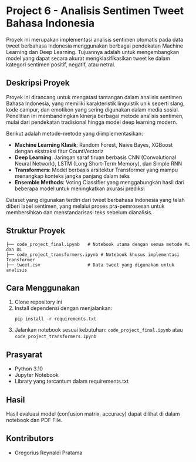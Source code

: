 # Project 6 - Analisis Sentimen Tweet Bahasa Indonesia

Proyek ini merupakan implementasi analisis sentimen otomatis pada data tweet berbahasa Indonesia menggunakan berbagai pendekatan Machine Learning dan Deep Learning. Tujuannya adalah untuk mengembangkan model yang dapat secara akurat mengklasifikasikan tweet ke dalam kategori sentimen positif, negatif, atau netral.

## Deskripsi Proyek

Proyek ini dirancang untuk mengatasi tantangan dalam analisis sentimen Bahasa Indonesia, yang memiliki karakteristik linguistik unik seperti slang, kode campur, dan emotikon yang sering digunakan dalam media sosial. Penelitian ini membandingkan kinerja berbagai metode analisis sentimen, mulai dari pendekatan tradisional hingga model deep learning modern.

Berikut adalah metode-metode yang diimplementasikan:
- **Machine Learning Klasik**: Random Forest, Naive Bayes, XGBoost dengan ekstraksi fitur CountVectoriz
- **Deep Learning**: Jaringan saraf tiruan berbasis CNN (Convolutional Neural Network), LSTM (Long Short-Term Memory), dan Simple RNN
- **Transformers**: Model berbasis arsitektur Transformer yang mampu menangkap konteks jangka panjang dalam teks
- **Ensemble Methods**: Voting Classifier yang menggabungkan hasil dari beberapa model untuk meningkatkan akurasi prediksi

Dataset yang digunakan terdiri dari tweet berbahasa Indonesia yang telah diberi label sentimen, yang melalui proses pra-pemrosesan untuk membersihkan dan menstandarisasi teks sebelum dianalisis.

## Struktur Proyek

```
├── code_project_final.ipynb   # Notebook utama dengan semua metode ML dan DL
├── code_project_transformers.ipynb # Notebook khusus implementasi Transformer
├── tweet.csv                  # Data tweet yang digunakan untuk analisis
```

## Cara Menggunakan

1. Clone repository ini
2. Install dependensi dengan menjalankan:
   ```
   pip install -r requirements.txt
   ```
3. Jalankan notebook sesuai kebutuhan: `code_project_final.ipynb` atau `code_project_transformers.ipynb`

## Prasyarat

- Python 3.10
- Jupyter Notebook
- Library yang tercantum dalam requirements.txt

## Hasil

Hasil evaluasi model (confusion matrix, accuracy) dapat dilihat di dalam notebook dan PDF File.

## Kontributors
- Gregorius Reynaldi Pratama